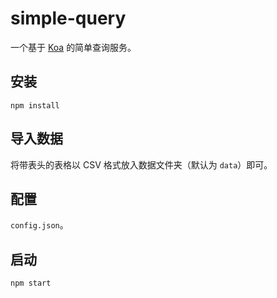 # simple-query

一个基于 [Koa](https://koajs.com) 的简单查询服务。

## 安装

```shell
npm install
```

## 导入数据

将带表头的表格以 CSV 格式放入数据文件夹（默认为 `data`）即可。

## 配置

`config.json`。

## 启动

```shell
npm start
```
